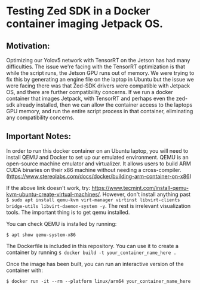 # Testing Zed SDK in a Docker container imaging Jetpack OS. 

## Motivation:

Optimizing our Yolov5 network with TensorRT on the Jetson has had many difficulties. The issue we're facing with the TensorRT optimization is that while the script runs, the Jetson GPU runs out of memory. We were trying to fix this by generating an engine file on the laptop in Ubuntu but the issue we were facing there was that Zed-SDK drivers were compatible with Jetpack OS, and there are further compatibility concerns. If we run a docker container that images Jetpack, with TensorRT and perhaps even the zed-sdk already installed, then we can allow the container access to the laptops GPU memory, and run the entire script process in that container, eliminating any compatibility concerns.


## Important Notes:

In order to run this docker container on an Ubuntu laptop, you will need to install QEMU and Docker to set up our emulated environment. QEMU is an open-source machine emulator and virtualizer. It allows users to build ARM CUDA binaries on their x86 machine without needing a cross-compiler. (https://www.stereolabs.com/docs/docker/building-arm-container-on-x86)

If the above link doesn't work, try: https://www.tecmint.com/install-qemu-kvm-ubuntu-create-virtual-machines/. However, don't install anything past `$ sudo apt install qemu-kvm virt-manager virtinst libvirt-clients bridge-utils libvirt-daemon-system -y`. The rest is irrelevant visualization tools. The important thing is to get qemu installed.

You can check QEMU is installed by running: 

`$ apt show qemu-system-x86`

The Dockerfile is included in this repository. You can use it to create a container by running 
`$ docker build -t your_container_name_here . `

Once the image has been built, you can run an interactive version of the container with:

`$ docker run -it --rm --platform linux/arm64 your_container_name_here`

